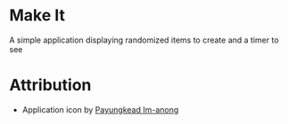 Make It
=======

A simple application displaying randomized items to create and a timer to see 

Attribution
===========

- Application icon by [Payungkead Im-anong](https://thenounproject.com/Dirww)
